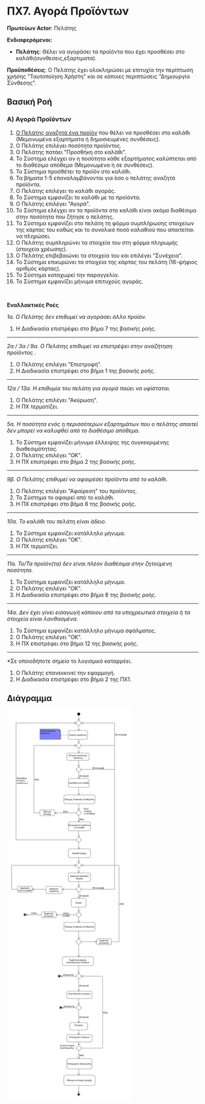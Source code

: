 # ΠΧ7. Αγορά Προϊόντων

**Πρωτεύων Actor**: Πελάτης  

**Ενδιαφερόμενοι:**
- **Πελάτης**: Θέλει να αγοράσει τα προϊόντα που έχει προσθέσει στο καλάθι(συνθεσεις,εξαρτιματα). 

**Προϋποθέσεις**: Ο Πελάτης έχει ολοκληρώσει με επιτυχία την περίπτωση χρήσης "Ταυτοποίηση Χρήστη" και σε κάποιες περιπτώσεις "Δημιουργία Σύνθεσης". 
## Βασική Ροή

### Α) Αγορά Προϊόντων

1. [Ο Πελάτης αναζητά ένα προϊόν](uc2-product-search.md) που θέλει να προσθέσει στο καλάθι (Μεμονωμένα εξαρτήματα ή δημοσιευμένες συνθέσεις).
2. Ο Πελάτης επιλέγει ποσότητα προϊόντος.
3. Ο Πελάτης πατάει "Προσθήκη στο καλάθι".
4. Το Σύστημα ελέγχει αν η ποσότητα κάθε εξαρτήματος καλύπτεται από το διαθέσιμο απόθεμα (Μεμονωμένα ή σε συνθέσεις).
5. Το Σύστημα προσθέτει το προϊόν στο καλάθι.
6. Τα βήματα 1-5 επαναλαμβάνονται για όσο ο πελάτης αναζητά προϊόντα.
7. Ο Πελάτης επιλέγει το καλάθι αγοράς. 
8. Το Σύστημα εμφανίζει το καλάθι με τα προϊόντα. 
9. Ο Πελάτης επιλέγει "Αγορά".
10. Το Σύστημα ελέγχει αν τα προϊόντα στο καλάθι είναι ακόμα διαθέσιμα στην ποσότητα που ζήτησε ο πελάτης.
11. Το Σύστημα εμφανίζει στο πελάτη τη φόρμα συμπλήρωσης στοιχείων της κάρτας του καθώς και το συνολικό ποσό καλαθιού που απαιτείται να πληρώσει.
12. Ο Πελάτης συμπληρώνει τα στοιχεία του στη φόρμα πληρωμής (στοιχεία χρέωσης).
13. Ο Πελάτης επιβεβαιώνει τα στοιχεία του και επιλέγει "Συνέχεια".
14. Το Σύστημα επικυρώνει τα στοιχεία της κάρτας του πελάτη (16-ψήφιος αριθμός κάρτας).
15. Το Σύστημα καταχωρεί την παραγγελία.
16. Το Σύστημα εμφανίζει μήνυμα επιτυχούς αγοράς. 

</br>

**Εναλλακτικές Ροές**

*1α. Ο Πελάτης δεν επιθυμεί να αγοράσει άλλο προϊόν.*
1. Η Διαδικασία επιστρέφει στο βήμα 7 της βασικής ροής.
---

*2α / 3α / 9α. Ο Πελάτης επιθυμεί να επιστρέψει στην αναζήτηση προϊόντος .*
1. Ο Πελάτης επιλέγει "Επιστροφή".
2. Η Διαδικασία επιστρέφει στο βήμα 1 της βασικής ροής.
---

*12α / 13α. Η επιθυμία του πελάτη για αγορά παύει να υφίσταται.*
1. Ο Πελάτης επιλέγει "Ακύρωση".
2. Η ΠΧ τερματίζει.
---

*5α. Η ποσότητα ενός η περισσότερων εξαρτημάτων που ο πελάτης απαιτεί δεν μπορεί να καλυφθεί από το διαθέσιμο απόθεμα.*
1. Το Σύστημα εμφανίζει μήνυμα έλλειψης της συγκεκριμένης διαθεσιμότητας.
2. Ο Πελάτης επιλέγει "ΟΚ".
3. Η ΠΧ επιστρέφει στο βήμα 2 της βασικής ροής.
---

*9β. Ο Πελάτης επιθυμεί να αφαιρέσει προϊόντα από το καλάθι.*
1. Ο Πελάτης επιλέγει "Αφαίρεση" του προϊόντος.
2. Το Σύστημα το αφαιρεί από το καλάθι.
3. Η ΠΧ επιστρέφει στο βήμα 8 της βασικής ροής.
---

*10α. Το καλάθι του πελάτη είναι άδειο.*
1. Το Σύστημα εμφανίζει κατάλληλο μήνυμα.
2. Ο Πελάτης επιλέγει "ΟΚ".
3. Η ΠΧ τερματίζει.
---

*11α. Το/Τα προϊόν(τα) δεν είναι πλέον διαθέσιμα στην ζητούμενη ποσότητα.*
1. Το Σύστημα εμφανίζει κατάλληλο μήνυμα.
2. Ο Πελάτης επιλέγει "OK".
3. Η Διαδικασία επιστρέφει στο βήμα 8 της βασικής ροής.
---

*14α. Δεν έχει γίνει εισαγωγή κάποιου από τα υποχρεωτικά στοιχεία ή τα στοιχεία είναι λανθασμένα.*
1. Το Σύστημα εμφανίζει κατάλληλο μήνυμα σφάλματος.
2. Ο Πελάτης επιλέγει "ΟΚ".
3. Η ΠΧ επιστρέφει στο βήμα 12 της βασικής ροής.
---

*Σε οποιοδήποτε σημείο το λογισμικό καταρρέει.
1. Ο Πελάτης επανεκκινεί την εφαρμογή. 
2. Η Διαδικασία επιστρέφει στο βήμα 2 της ΠΧ1.


## Διάγραμμα
![Διάγραμμα](uml/requirements/activity-product-purchase.png)